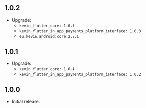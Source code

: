## 1.0.2

* Upgrade:
    - `kevin_flutter_core: 1.0.5`
    - `kevin_flutter_in_app_payments_platform_interface: 1.0.3`
    - `eu.kevin.android:core:2.5.1`

## 1.0.1

* Upgrade:
    - `kevin_flutter_core: 1.0.4`
    - `kevin_flutter_in_app_payments_platform_interface: 1.0.2`

## 1.0.0

* Initial release.